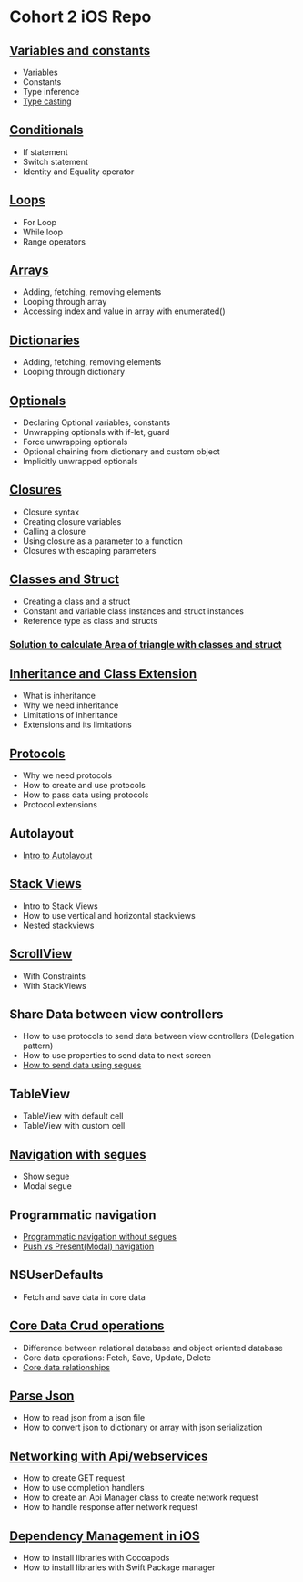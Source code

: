 # Cohort 2 iOS Repo
 
## [Variables and constants](https://github.com/ashishpatill/Cohort-2-iOS-Repo/tree/main/Swift%20Basics%201.playground)
  - Variables 
  - Constants
  - Type inference
  - [Type casting](https://github.com/ashishpatill/Cohort-2-iOS-Repo/tree/main/Type%20Casting.playground)
  
## [Conditionals](https://github.com/ashishpatill/Cohort-2-iOS-Repo/tree/main/Swift%20Basics%201.playground)
  - If statement
  - Switch statement
  - Identity and Equality operator

## [Loops](https://github.com/ashishpatill/Cohort-2-iOS-Repo/tree/main/Swift%20Basics%201.playground)
  - For Loop
  - While loop
  - Range operators

## [Arrays](https://github.com/ashishpatill/Cohort-2-iOS-Repo/tree/main/ArrayAndDictionary.playground)
  - Adding, fetching, removing elements
  - Looping through array
  - Accessing index and value in array with enumerated()

## [Dictionaries](https://github.com/ashishpatill/Cohort-2-iOS-Repo/tree/main/ArrayAndDictionary.playground)
  - Adding, fetching, removing elements
  - Looping through dictionary

## [Optionals](https://github.com/ashishpatill/Cohort-2-iOS-Repo/tree/main/Optionals.playground)
  - Declaring Optional variables, constants
  - Unwrapping optionals with if-let, guard
  - Force unwrapping optionals
  - Optional chaining from dictionary and custom object
  - Implicitly unwrapped optionals

## [Closures](https://github.com/ashishpatill/Cohort-2-iOS-Repo/tree/main/Closures.playground)
  - Closure syntax
  - Creating closure variables
  - Calling a closure
  - Using closure as a parameter to a function
  - Closures with escaping parameters

## [Classes and Struct](https://github.com/ashishpatill/Cohort-2-iOS-Repo/blob/main/Class%20Structs.playground)
  - Creating a class and a struct
  - Constant and variable class instances and struct instances 
  - Reference type as class and structs
 
### [Solution to calculate Area of triangle with classes and struct](https://github.com/ashishpatill/Cohort-2-iOS-Repo/tree/main/Calculate%20area%20of%20triangle.playground)

## [Inheritance and Class Extension](https://github.com/ashishpatill/Cohort-2-iOS-Repo/tree/main/Inheritance.playground)
  - What is inheritance
  - Why we need inheritance
  - Limitations of inheritance
  - Extensions and its limitations

## [Protocols](https://github.com/ashishpatill/Cohort-2-iOS-Repo/tree/main/Protocols.playground)
  - Why we need protocols
  - How to create and use protocols
  - How to pass data using protocols
  - Protocol extensions

## Autolayout
  - [Intro to Autolayout](https://github.com/ashishpatill/Cohort-2-iOS-Repo/tree/main/Autolayout%20Basics)
 
## [Stack Views](https://github.com/ashishpatill/Cohort-2-iOS-Repo/tree/main/StackViews%10Demo)
  - Intro to Stack Views
  - How to use vertical and horizontal stackviews
  - Nested stackviews

## [ScrollView](https://github.com/ashishpatill/Cohort-2-iOS-Repo/tree/main/ScrollView%20Demo)
  - With Constraints
  - With StackViews

## Share Data between view controllers
  - How to use protocols to send data between view controllers (Delegation pattern)
  - How to use properties to send data to next screen
  - [How to send data using segues](https://github.com/ashishpatill/Cohort-2-iOS-Repo/tree/main/Fifa%20Rankings)

## TableView
  - TableView with default cell
  - TableView with custom cell

## [Navigation with segues](https://github.com/ashishpatill/Cohort-2-iOS-Repo/tree/main/Navigation%20Demo)
  - Show segue
  - Modal segue

## Programmatic navigation
  - [Programmatic navigation without segues](https://github.com/ashishpatill/Cohort-2-iOS-Repo/tree/main/Programmatic%20Navigation)
  - [Push vs Present(Modal) navigation](https://github.com/ashishpatill/Cohort-2-iOS-Repo/tree/main/Push%20vs%20Present%20Navigation) 

## NSUserDefaults 
  - Fetch and save data in core data
 
## [Core Data Crud operations](https://github.com/ashishpatill/Cohort-2-iOS-Repo/tree/main/TableVCDemo)
  - Difference between relational database and object oriented database
  - Core data operations: Fetch, Save, Update, Delete
  - [Core data relationships](https://github.com/ashishpatill/Cohort-2-iOS-Repo/tree/main/FamilyApp)

## [Parse Json](https://github.com/ashishpatill/Cohort-2-iOS-Repo/tree/main/Parse%20Json%20Demo)
  - How to read json from a json file
  - How to convert json to dictionary or array with json serialization

## [Networking with Api/webservices](https://github.com/ashishpatill/Cohort-2-iOS-Repo/tree/main/Movie%20Api%20demo)
  - How to create GET request 
  - How to use completion handlers
  - How to create an Api Manager class to create network request
  - How to handle response after network request

## [Dependency Management in iOS](https://github.com/ashishpatill/Cohort-2-iOS-Repo/tree/main/LibraryInstall%20Demo)
  - How to install libraries with Cocoapods
  - How to install libraries with Swift Package manager
